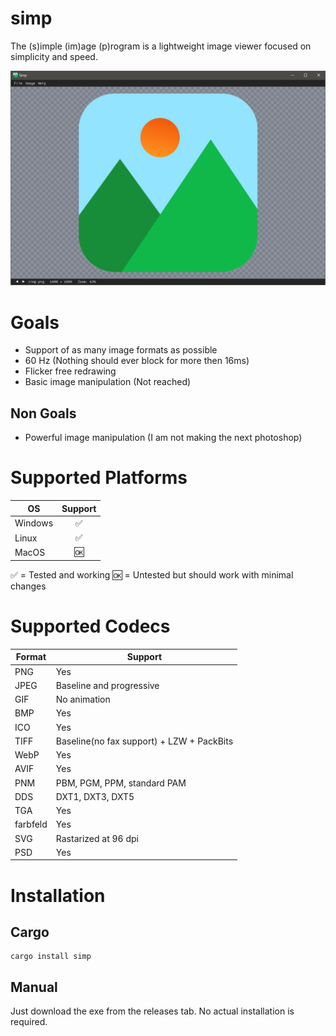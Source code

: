 # simp  
The (s)imple (im)age (p)rogram is a lightweight image viewer focused on simplicity and speed.

![Screenshot](images/screenshot.png)

# Goals
* Support of as many image formats as possible
* 60 Hz (Nothing should ever block for more then 16ms)
* Flicker free redrawing
* Basic image manipulation (Not reached)

## Non Goals
* Powerful image manipulation (I am not making the next photoshop)

# Supported Platforms
| OS            | Support|
| ------------- |:------:|
| Windows       | ✅ |
| Linux         | ✅ |
| MacOS         | 🆗 |

✅ = Tested and working 🆗 = Untested but should work with minimal changes

# Supported Codecs
| Format | Support |
| ------ | -------- |
| PNG    | Yes |
| JPEG   | Baseline and progressive |
| GIF    | No animation |
| BMP    | Yes |
| ICO    | Yes |
| TIFF   | Baseline(no fax support) + LZW + PackBits |
| WebP   | Yes |
| AVIF   | Yes |
| PNM    | PBM, PGM, PPM, standard PAM |
| DDS    | DXT1, DXT3, DXT5 |
| TGA    | Yes |
| farbfeld | Yes |
| SVG    | Rastarized at 96 dpi |
| PSD    | Yes |

# Installation
## Cargo
```shell
cargo install simp
```
## Manual
Just download the exe from the releases tab. No actual installation is required.
